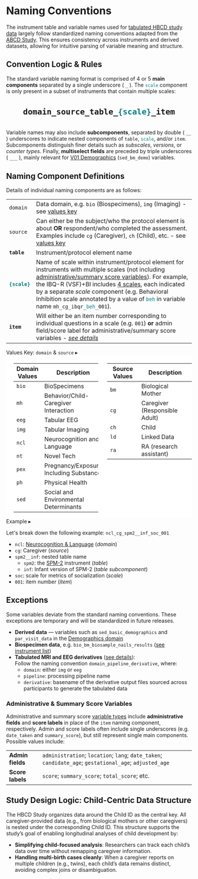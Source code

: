 # Naming Conventions

The instrument table and variable names used for <a href="../../datacuration/phenotypes/" target="_blank">tabulated HBCD study data</a> largely follow standardized naming conventions adapted from the [ABCD Study](https://docs.abcdstudy.org/latest/documentation/curation/naming.html). This ensures consistency across instruments and derived datasets, allowing for intuitive parsing of variable meaning and structure.

## Convention Logic & Rules

The standard variable naming format is comprised of 4 or 5 **main components** separated by a single underscore ( `_` ). The <code><span style="color: teal;">scale</span></code> component is only present in a subset of instruments that contain multiple scales:

<p style="font-size: 1.8em; font-weight: bold; padding: 10px;" align="center">
<code>domain_source_table_<span style="color: teal;">{scale}</span>_item</code>
</p>
 
Variable names may also include **subcomponents**, separated by double ( `__` ) underscores to indicate nested components of `table`, <code><span style="color: teal;">scale</span></code>, and/or `item`. Subcomponents distinguish finer details such as *subscales*, *versions*, or *counter types*. Finally, **multiselect fields** are preceded by triple underscores ( `___` ), mainly relevant for [V01 Demographics](../instruments/SED/v01-demo.md) (`sed_bm_demo`) variables.
 
## Naming Component Definitions

Details of individual naming components are as follows:

<table class="table-no-vertical-lines" style="width: 100%; border-collapse: collapse; table-layout: fixed;">
<tbody>
<tr>
  <td><code>domain</code></td>
  <td style="word-wrap: break-word; white-space: normal;">Data domain, e.g. <code>bio</code> (Biospecimens), <code>img</code> (Imaging) - see <a href="#values-key">values key</a></td>
</tr>
<tr>
  <td><code>source</code></td>
  <td style="word-wrap: break-word; white-space: normal;">Can either be the subject/who the protocol element is about <b>OR</b> respondent/who completed the assessment. Examples include <code>cg</code> (Caregiver), <code>ch</code> (Child), etc. - see <a href="#values-key">values key</a></td>
</tr>
<tr>
<td><b><code>table</code></b></td>
<td>Instrument/protocol element name</td>
</tr>
<tr>
<td><b><code><span style="color: teal;">{scale}</span></code></b></td>
<td style="word-wrap: break-word; white-space: normal;">
Name of scale within instrument/protocol element for instruments with multiple scales (not including <a href="#administrative-summary-score-variables">administrative/summary score variables</a>). For example, the IBQ-R (VSF)+BI includes <a href="../../instruments/bcgi/ibqr/#instrument-details" target="_blank">4 scales</a>, each indicated by a separate <i>scale</i> component (e.g. Behavioral Inhibition scale annotated by a value of <code><span style="color: teal;">beh</span></code> in variable name <code>mh_cg_ibqr_<span style="color: teal;">beh</span>_001</code>).</td>
</tr>
<tr>
<td><b><code>item</code></b></td>
<td style="word-wrap: break-word; white-space: normal;">Will either be an item number corresponding to individual questions in a scale (e.g. <code>001</code>) <b>or</b> admin field/score label for administrative/summary score variables - <a href="#administrative-summary-score-variables"><i>see details</i></a></td>
</tr>
</tbody>
</table>

<div id="values-key" class="table-banner" onclick="toggleCollapse(this)">
  <span class="emoji"><i class="fa-solid fa-key"></i></span>
  <span class="text-with-link">
  <span class="text">Values Key: <code>domain</code> & <code>source</code></span>
  <a class="anchor-link" href="#values-key" title="Copy link">
  <i class="fa-solid fa-link"></i>
  </a>
  </span>
  <span class="arrow">▸</span>
</div>
<div class="table-collapsible-content" style="background-color: white;">
<div style="display: flex; gap: 24px; align-items: flex-start; padding-top: 5px;">
<table class="compact-table-no-vertical-lines" style="flex: 1; padding-left: 20px;">
<thead>
    <tr><th>Domain Values</th><th>Description</th></tr>
</thead>
<tbody>
    <tr><td><code>bio</code></td><td>BioSpecimens</td></tr>
    <tr><td><code>mh</code></td><td>Behavior/Child-Caregiver Interaction</td></tr>
    <tr><td><code>eeg</code></td><td>Tabular EEG</td></tr>
    <tr><td><code>img</code></td><td>Tabular Imaging</td></tr>
    <tr><td><code>ncl</code></td><td>Neurocognition and Language</td></tr>
    <tr><td><code>nt</code></td><td>Novel Tech</td></tr>
    <tr><td><code>pex</code></td><td>Pregnancy/Exposure Including Substance</td></tr>
    <tr><td><code>ph</code></td><td>Physical Health</td></tr>
    <tr><td><code>sed</code></td><td>Social and Environmental Determinants</td></tr>
</tbody>
</table>

<table class="compact-table-no-vertical-lines" style="flex: 1;">
<thead>
    <tr><th>Source Values</th><th>Description</th></tr>
</thead>
<tbody>
    <tr><td><code>bm</code></td><td>Biological Mother</td></tr>
    <tr><td><code>cg</code></td><td>Caregiver (Responsible Adult)</td></tr>
    <tr><td><code>ch</code></td><td>Child</td></tr>
    <tr><td><code>ld</code></td><td>Linked Data</td></tr>
    <tr><td><code>ra</code></td><td>RA (research assistant)</td></tr>
</tbody>
</table>
</div>
</div>

<div id="example" class="table-banner" onclick="toggleCollapse(this)">
  <span class="emoji"><i class="fa-solid fa-circle-info"></i></span>
  <span class="text-with-link">
  <span class="text">Example</span>
  <a class="anchor-link" href="#example" title="Copy link">
  <i class="fa-solid fa-link"></i>
  </a>
  </span>
  <span class="arrow">▸</span>
</div>
<div class="table-collapsible-content">
<p>Let's break down the following example: <code>ncl_cg_spm2__inf_soc_001</code></p>
<ul>
<li><code>ncl</code>: <a href="../../instruments/#neurocog">Neurocognition &amp; Language</a> (<em>domain</em>)</li>
<li><code>cg</code>: Caregiver (<em>source</em>)</li>
<li><code>spm2__inf</code>: nested table name<ul>
<li><code>spm2</code>: the <a href="../../instruments/neurocog/spm2">SPM-2</a> instrument (<em>table</em>)</li>
<li><code>inf</code>: Infant version of SPM-2 (<em>table subcomponent</em>)</li>
</ul>
</li>
<li><code>soc</code>: scale for metrics of socialization (<em>scale</em>)</li>
<li><code>001</code>: item number (<em>item</em>)</li>
</ul>
</div>

## Exceptions

Some variables deviate from the standard naming conventions. These exceptions are temporary and will be standardized in future releases.

- **Derived data** — variables such as <code>sed_basic_demographics</code> and <code>par_visit_data</code> in the [Demographics domain](../instruments/index.md#demo)
- **Biospecimen data**, e.g. <code>bio_bm_biosample_nails_results</code> ([see instrument list](../instruments/index.md#biospec))
- **Tabulated MRI and EEG derivatives** ([see details](../datacuration/overview.md#warning)):  
Follow the naming convention <code>domain_pipeline_derivative</code>, where:  
    - <code>domain</code>: either <code>img</code> or <code>eeg</code>  
    - <code>pipeline</code>: processing pipeline name  
    - <code>derivative</code>: basename of the derivative output files sourced across participants to generate the tabulated data

### Administrative & Summary Score Variables

Administrative and summary score <a href="../metadata/#type_var" target="_blank">variable types</a> include **administrative fields** and **score labels** in place of the `item` naming component, respectively. Admin and score labels often include single underscores (e.g. `date_taken` and `summary_score`), but still represent single main components. Possible values include:
<table class="table-no-vertical-lines" style="width: 100%; border-collapse: collapse; table-layout: fixed;">
<tbody>
<tr>
  <td><b>Admin fields</b></td>
  <td  style="word-wrap: break-word; white-space: normal;"><code>administration</code>; <code>location</code>; <code>lang</code>; <code>date_taken</code>; <code>candidate_age</code>; <code>gestational_age</code>; <code>adjusted_age</code></td>
</tr>
<tr>
  <td><b>Score labels</b></td>
  <td><code>score</code>; <code>summary_score</code>; <code>total_score</code>; etc.</td>
</tr>
</tbody>
</table>

## Study Design Logic: Child-Centric Data Structure

The HBCD Study organizes data around the Child ID as the central key. All caregiver-provided data (e.g., from biological mothers or other caregivers) is nested under the corresponding Child ID. This structure supports the study’s goal of enabling longitudinal analyses of child development by:

- **Simplifying child-focused analysis**: Researchers can track each child’s data over time without remapping caregiver information.
- **Handling multi-birth cases cleanly**: When a caregiver reports on multiple children (e.g., twins), each child’s data remains distinct, avoiding complex joins or disambiguation.